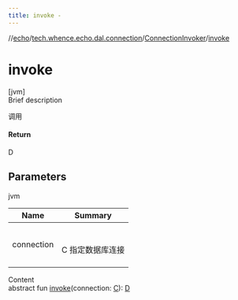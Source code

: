 ```yaml
---
title: invoke -
---
```

//[echo](../../index.md)/[tech.whence.echo.dal.connection](../index.md)/[ConnectionInvoker](index.md)/[invoke](invoke.md)



# invoke  
[jvm]  
Brief description  


调用



#### Return  


D



## Parameters  
  
jvm  
  
|  Name|  Summary| 
|---|---|
| connection| <br><br>C 指定数据库连接<br><br>
  
  
Content  
abstract fun [invoke](invoke.md)(connection: [C](index.md)): [D](index.md)  



